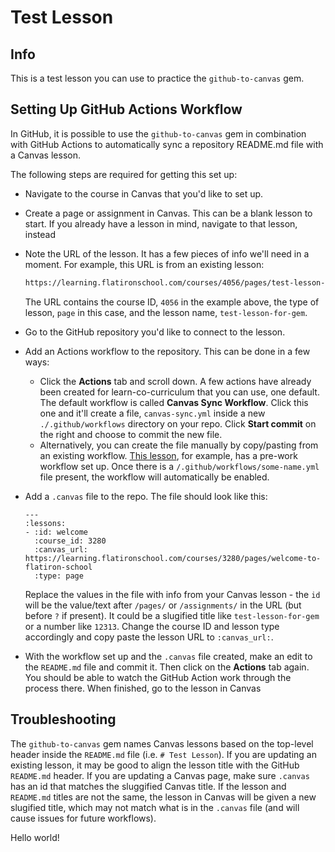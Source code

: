 # Test Lesson

## Info

This is a test lesson you can use to practice the `github-to-canvas` gem.

## Setting Up GitHub Actions Workflow

In GitHub, it is possible to use the `github-to-canvas` gem in combination with GitHub Actions to automatically sync a repository README.md file with a Canvas lesson.

The following steps are required for getting this set up:

- Navigate to the course in Canvas that you'd like to set up.

- Create a page or assignment in Canvas. This can be a blank lesson to start. If you already have a lesson in mind, navigate to that lesson, instead

- Note the URL of the lesson. It has a few pieces of info we'll need in a moment. For example, this URL is from an existing lesson:

  ```txt
  https://learning.flatironschool.com/courses/4056/pages/test-lesson-for-gem?module_item_id=192408
  ```

  The URL contains the course ID, `4056` in the example above, the type of lesson, `page` in this case, and the lesson name, `test-lesson-for-gem`. 

- Go to the GitHub repository you'd like to connect to the lesson. 

- Add an Actions workflow to the repository. This can be done in a few ways:
  - Click the **Actions** tab and scroll down. A few actions have already been created for learn-co-curriculum that you can use, one default. The default workflow is called **Canvas Sync Workflow**. Click this one and it'll create a file, `canvas-sync.yml` inside a new `./.github/workflows` directory on your repo. Click **Start commit** on the right and choose to commit the new file.
  - Alternatively, you can create the file manually by copy/pasting from an existing workflow. [This lesson](https://github.com/learn-co-curriculum/phase-0-flatiron-school-philosophy), for example, has a pre-work workflow set up. Once there is a `/.github/workflows/some-name.yml` file present, the workflow will automatically be enabled.

- Add a `.canvas` file to the repo. The file should look like this:

  ```
  ---
  :lessons:
  - :id: welcome
    :course_id: 3280
    :canvas_url: https://learning.flatironschool.com/courses/3280/pages/welcome-to-flatiron-school
    :type: page
  ```
  
  Replace the values in the file with info from your Canvas lesson - the `id` will be the value/text after `/pages/` or `/assignments/` in the URL (but before `?` if present). It could be a slugified title like `test-lesson-for-gem` or a number like `12313`. Change the course ID and lesson type accordingly and copy paste the lesson URL to `:canvas_url:`. 
  
- With the workflow set up and the `.canvas` file created, make an edit to the `README.md` file and commit it. Then click on the **Actions** tab again. You should be able to watch the GitHub Action work through the process there. When finished, go to the lesson in Canvas

## Troubleshooting

The `github-to-canvas` gem names Canvas lessons based on the top-level header inside the `README.md` file (i.e. `# Test Lesson`). If you are updating an existing lesson, it may be good to align the lesson title with the GitHub `README.md` header. If you are updating a Canvas page, make sure `.canvas` has an id that matches the sluggified Canvas title. If the lesson and `README.md` titles are not the same, the lesson in Canvas will be given a new slugified title, which may not match what is in the `.canvas` file (and will cause issues for future workflows).

Hello world!
